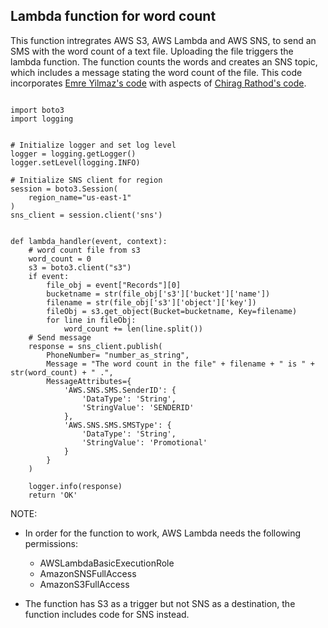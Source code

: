 ## Lambda function for word count

This function intregrates AWS S3, AWS Lambda and AWS SNS, to send an SMS with the word count of a text file. Uploading the file triggers the lambda function. The function counts the words and creates an SNS topic, which includes a message stating the word count of the file. This code incorporates [Emre Yilmaz's code](https://blog.shikisoft.com/send-sms-with-sns-aws-lambda-python/) with aspects of [Chirag Rathod's code](https://github.com/srcecde/aws-tutorial-code/blob/master/lambda/lambda_read_file_s3_trigger.py).


~~~

import boto3
import logging


# Initialize logger and set log level
logger = logging.getLogger()
logger.setLevel(logging.INFO)

# Initialize SNS client for region
session = boto3.Session(
    region_name="us-east-1"
)
sns_client = session.client('sns')


def lambda_handler(event, context):
    # word count file from s3    
    word_count = 0
    s3 = boto3.client("s3")
    if event:
        file_obj = event["Records"][0]
        bucketname = str(file_obj['s3']['bucket']['name'])
        filename = str(file_obj['s3']['object']['key'])
        fileObj = s3.get_object(Bucket=bucketname, Key=filename)    
        for line in fileObj:
            word_count += len(line.split())
    # Send message
    response = sns_client.publish(
        PhoneNumber= "number_as_string",
        Message = "The word count in the file" + filename + " is " + str(word_count) + " .",
        MessageAttributes={
            'AWS.SNS.SMS.SenderID': {
                'DataType': 'String',
                'StringValue': 'SENDERID'
            },
            'AWS.SNS.SMS.SMSType': {
                'DataType': 'String',
                'StringValue': 'Promotional'
            }
        }
    )

    logger.info(response)
    return 'OK'

~~~

NOTE: 

* In order for the function to work, AWS Lambda needs the following permissions:
 
  * AWSLambdaBasicExecutionRole
  * AmazonSNSFullAccess
  * AmazonS3FullAccess

* The function has S3 as a trigger but not SNS as a destination, the function includes code for SNS instead.
